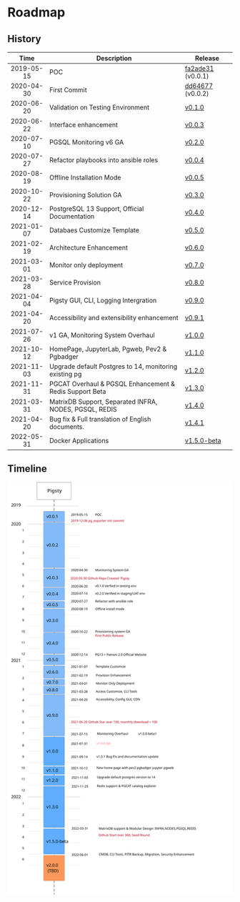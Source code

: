 # Roadmap



## History

|    Time    | Description                                           | Release                                                                                             |
| :--------: |-------------------------------------------------------|-----------------------------------------------------------------------------------------------------|
| 2019-05-15 | POC                                                   | [fa2ade31](https://github.com/Vonng/pg/commit/fa2ade31f8e81093eeba9d966c20120054f0646b) (v0.0.1)    |
| 2020-04-30 | First Commit                                          | [dd64677](https://github.com/Vonng/pigsty/commit/dd646775624ddb33aef7884f4f030682bdc371f8) (v0.0.2) |
| 2020-06-20 | Validation on Testing Environment                     | [v0.1.0](https://github.com/Vonng/pigsty/commit/1cf2ea5ee91db071de00ec805032928ff582453b)           |
| 2020-06-22 | Interface enhancement                                 | [v0.0.3](https://github.com/Vonng/pigsty/commit/4c5c68ccd57bc32a9e9c98aa3f264aa19f45c7ee)           |
| 2020-07-10 | PGSQL Monitoring v6 GA                                | [v0.2.0](https://github.com/Vonng/pigsty/commit/385e33a62a19817e8ba19997260e6b77d99fe2ba)           |
| 2020-07-27 | Refactor playbooks into ansible roles                 | [v0.0.4](https://github.com/Vonng/pigsty/commit/90b44259818d2c71e37df5250fe8ed1078a883d0)           |
| 2020-08-19 | Offline Installation Mode                             | [v0.0.5](https://github.com/Vonng/pigsty/commit/0fe9e829b298fe5e56307de3f78c95071de28245)           |
| 2020-10-22 | Provisioning Solution GA                              | [v0.3.0](https://github.com/Vonng/pigsty/releases/tag/v0.3.0)                                       |
| 2020-12-14 | PostgreSQL 13 Support, Official Documentation         | [v0.4.0](https://github.com/Vonng/pigsty/releases/tag/v0.4.0)                                       |
| 2021-01-07 | Databaes Customize Template                           | [v0.5.0](https://github.com/Vonng/pigsty/releases/tag/v0.5.0)                                       |
| 2021-02-19 | Architecture Enhancement                              | [v0.6.0](https://github.com/Vonng/pigsty/releases/tag/v0.6.0)                                       |
| 2021-03-01 | Monitor only deployment                               | [v0.7.0](https://github.com/Vonng/pigsty/releases/tag/v0.7.0)                                       |
| 2021-03-28 | Service Provision                                     | [v0.8.0](https://github.com/Vonng/pigsty/releases/tag/v0.8.0)                                       |
| 2021-04-04 | Pigsty GUI, CLI, Logging Intergration                 | [v0.9.0](https://github.com/Vonng/pigsty/releases/tag/v0.9.0)                                       |
| 2021-04-20 | Accessibility and extensibility enhancement           | [v0.9.1](https://github.com/Vonng/pigsty/releases/tag/v0.9.1)                                       |
| 2021-07-26 | v1 GA, Monitoring System Overhaul                     | [v1.0.0](https://github.com/Vonng/pigsty/releases/tag/v1.0.0)                                       |
| 2021-10-12 | HomePage, JupyterLab, Pgweb, Pev2 & Pgbadger          | [v1.1.0](https://github.com/Vonng/pigsty/releases/tag/v1.1.0)                                       |
| 2021-11-03 | Upgrade default Postgres to 14, monitoring existing pg | [v1.2.0](https://github.com/Vonng/pigsty/releases/tag/v1.2.0)                                       |
| 2021-11-31 | PGCAT Overhaul & PGSQL Enhancement & Redis Support Beta | [v1.3.0](https://github.com/Vonng/pigsty/releases/tag/v1.3.0)                                       |
| 2021-03-31 | MatrixDB Support, Separated INFRA, NODES, PGSQL, REDIS | [v1.4.0](https://github.com/Vonng/pigsty/releases/tag/v1.4.0)                                       |
| 2021-04-20 | Bug fix & Full translation of English documents.      | [v1.4.1](https://github.com/Vonng/pigsty/releases/tag/v1.4.1)                                       |
| 2022-05-31 | Docker Applications                                   | [v1.5.0-beta](https://github.com/Vonng/pigsty/releases/tag/v1.5.0-beta)                                       |



## Timeline

![](_media/TIMELINE.svg)
